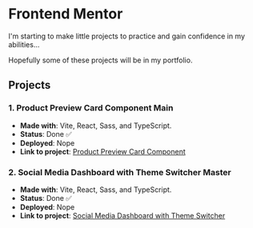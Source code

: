# Frontend Mentor

I'm starting to make little projects to practice and gain confidence in my abilities...

Hopefully some of these projects will be in my portfolio.

## Projects

### 1. Product Preview Card Component Main

- **Made with**: Vite, React, Sass, and TypeScript.
- **Status**: Done ✅
- **Deployed**: Nope
- **Link to project**: [Product Preview Card Component](https://www.frontendmentor.io/challenges/product-preview-card-component-GO7UmttRfa)

### 2. Social Media Dashboard with Theme Switcher Master

- **Made with**: Vite, React, Sass, and TypeScript.
- **Status**: Done ✅
- **Deployed**: Nope
- **Link to project**: [Social Media Dashboard with Theme Switcher](https://www.frontendmentor.io/challenges/social-media-dashboard-with-theme-switcher-6oY8ozp_H)
